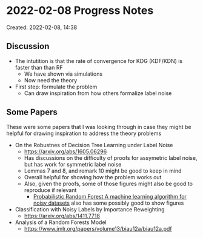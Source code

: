 # 2022-02-08 Progress Notes
Created: 2022-02-08, 14:38

## Discussion
- The intutition is that the rate of convergence for KDG (KDF/KDN) is faster than than RF
	- We have shown via simulations
	- Now need the theory
- First step: formulate the problem
	- Can draw inspiration from how others formalize label noise

## Some Papers
These were some papers that I was looking through in case they might be helpful for drawing inspiration to address the theory problems

- On the Robustnes of Decision Tree Learning under Label Noise
	- https://arxiv.org/abs/1605.06296
	- Has discussions on the difficulty of proofs for assymetric label noise, but has work for symmetric label noise
	- Lemmas 7 and 8, and remark 10 might be good to keep in mind
	- Overall helpful for showing how the problem works out
	- Also, given the proofs, some of those figures might also be good to reproduce if relevant
		- [Probabilistic Random Forest A machine learning algorithm for noisy datasets](https://arxiv.org/abs/1811.05994) also has some possibly good to show figures
- Classification with Noisy Labels by Importance Reweighting
	- https://arxiv.org/abs/1411.7718
- Analysis of a Random Forests Model
	- https://www.jmlr.org/papers/volume13/biau12a/biau12a.pdf